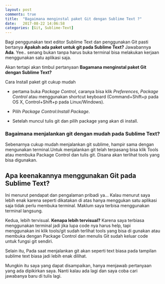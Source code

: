```yaml
---
layout: post
comments: true
title:  "Bagaimana menginstal paket Git dengan Sublime Text ?"
date:   2017-08-22 14:06:58
categories: [Git, Sublime-Text]
---
```

Bagi penggunakan text editor Sublime Text dan penggunakan Git pasti bertanya **Apakah ada paket untuk git pada Sublime Text?** Jawabannya **Ada**.
Yee.. senang bukan tanpa harus buka terminal bisa melakukan kerjaan menggunakan satu aplikasi saja.

Akan tertapi akan timbul pertanyaan
**Bagamana menginstal paket Git dengan Sublime Text?**


Cara Install paket git cukup mudah


- pertama buka _Package Control_, caranya bisa klik _Preferences_, _Package Control_ atau menggunakan shortcut keyboard (Command+Shift+p pada OS X, Control+Shift+p pada Linux/Windows).
    
- Pilih _Package Control:Install Package_.


- Setelah muncul tulis git dan pilih package yang akan di install.


### Bagaimana menjalankan git dengan mudah pada Sublime Text?


Sebenarnya cukup mudah menjalankan git sublime, hampir sama dengan mengunakan terminal.Untuk menjalankan git telah terpasang bisa klik Tools atau membuka Package Control dan tulis git. Disana akan terlihat tools yang bisa digunakan.


## Apa keenakannya menggunakan Git pada Sublime Text?

Ini menurut pendapat dan pengalaman pribadi ya...
Kalau menurut saya lebih enak karena seperti dikatakan di atas hanya menggukan satu aplikasi saja tidak perlu membuka terminal. Maklum saya terbisa menggunakan terminal langsung. 

Kedua, lebih tervisual. **Kenapa lebih tervisual?** Karena saya terbiasa menggunakan terminal jadi jika lupa code nya harus help, tapi menggunakan ini klik tools/git sudah terlihat tools yang bisa di gunakan atau membuka dengan Package Control dan menulis Git sudah keluar code untuk fungsi git sendiri. 

Selain itu, Pada saat menjalankan git akan seperti text biasa pada tampilan sublime text biasa jadi lebih enak dilihat.

Mungkin itu saya yang dapat disampaikan, hanya menjawab pertanyaan yang ada dipikirkan saya. Nanti kalau ada lagi dan saya coba cari jawabanya baru di tulis lagi.

 

